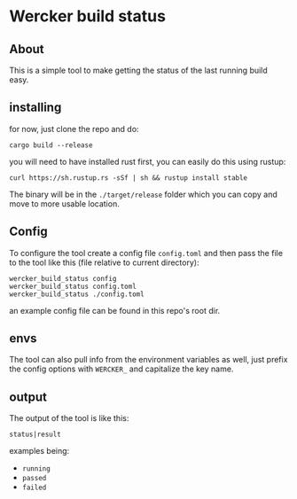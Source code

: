 # Wercker build status

## About
This is a simple tool to make getting the status of the last running build easy.

## installing

for now, just clone the repo and do:

```shell
cargo build --release
```

you will need to have installed rust first, you can easily do this using rustup:

```shell
curl https://sh.rustup.rs -sSf | sh && rustup install stable
```

The binary will be in the `./target/release` folder which you can copy and move to more usable location.

## Config
To configure the tool create a config file `config.toml` and then pass the
file to the tool like this (file relative to current directory):

```shell
wercker_build_status config
wercker_build_status config.toml
wercker_build_status ./config.toml
```
an example config file can be found in this repo's root dir.

## envs

The tool can also pull info from the environment variables as well, just prefix
the config options with `WERCKER_` and capitalize the key name.

## output

The output of the tool is like this:

```
status|result
```
examples being:

+ `running`
+ `passed`
+ `failed`
